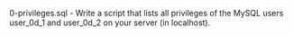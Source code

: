 0-privileges.sql - Write a script that lists all privileges of the MySQL users user_0d_1 and user_0d_2 on your server (in localhost).